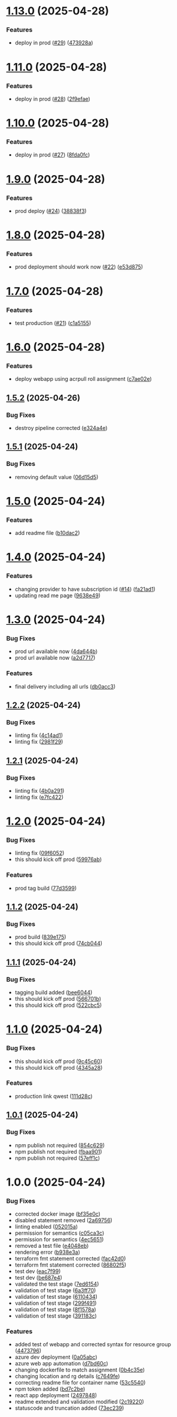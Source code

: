 # [1.13.0](https://github.com/zgithub2022/azure-react-app/compare/v1.12.0...v1.13.0) (2025-04-28)


### Features

* deploy in prod ([#29](https://github.com/zgithub2022/azure-react-app/issues/29)) ([473928a](https://github.com/zgithub2022/azure-react-app/commit/473928a7ab47190960b9b630188d87efa415bbb1))

# [1.11.0](https://github.com/zgithub2022/azure-react-app/compare/v1.10.1...v1.11.0) (2025-04-28)


### Features

* deploy in prod ([#28](https://github.com/zgithub2022/azure-react-app/issues/28)) ([2f9efae](https://github.com/zgithub2022/azure-react-app/commit/2f9efae4cecfabae95fd4d792834c3c5ed52a91d))

# [1.10.0](https://github.com/zgithub2022/azure-react-app/compare/v1.9.1...v1.10.0) (2025-04-28)


### Features

* deploy in prod ([#27](https://github.com/zgithub2022/azure-react-app/issues/27)) ([8fda0fc](https://github.com/zgithub2022/azure-react-app/commit/8fda0fcec7700542851914b0d093907811c5e2ef))

# [1.9.0](https://github.com/zgithub2022/azure-react-app/compare/v1.8.1...v1.9.0) (2025-04-28)


### Features

* prod deploy ([#24](https://github.com/zgithub2022/azure-react-app/issues/24)) ([38838f3](https://github.com/zgithub2022/azure-react-app/commit/38838f3734c3c8338749b1428157544f012bf131))

# [1.8.0](https://github.com/zgithub2022/azure-react-app/compare/v1.7.1...v1.8.0) (2025-04-28)


### Features

* prod deployment should work now ([#22](https://github.com/zgithub2022/azure-react-app/issues/22)) ([e53d875](https://github.com/zgithub2022/azure-react-app/commit/e53d875299dac47bc3917362211194cd1878b5ef))

# [1.7.0](https://github.com/zgithub2022/azure-react-app/compare/v1.6.0...v1.7.0) (2025-04-28)


### Features

* test production ([#21](https://github.com/zgithub2022/azure-react-app/issues/21)) ([c1a5155](https://github.com/zgithub2022/azure-react-app/commit/c1a5155dc17a1de278c5ba2c93ec9c5071f2cace))

# [1.6.0](https://github.com/zgithub2022/azure-react-app/compare/v1.5.2...v1.6.0) (2025-04-28)


### Features

* deploy webapp using acrpull roll assignment ([c7ae02e](https://github.com/zgithub2022/azure-react-app/commit/c7ae02e9b18ec70edc95685d6ebfc33bfe6c632b))

## [1.5.2](https://github.com/zgithub2022/azure-react-app/compare/v1.5.1...v1.5.2) (2025-04-26)


### Bug Fixes

* destroy pipeline corrected ([e324a4e](https://github.com/zgithub2022/azure-react-app/commit/e324a4e013442f2f14c338f4f09c698bca873228))

## [1.5.1](https://github.com/zgithub2022/azure-react-app/compare/v1.5.0...v1.5.1) (2025-04-24)


### Bug Fixes

* removing default value  ([06d15d5](https://github.com/zgithub2022/azure-react-app/commit/06d15d5520afe7e90027e58cf08e21a3857bc50a))

# [1.5.0](https://github.com/zgithub2022/azure-react-app/compare/v1.4.0...v1.5.0) (2025-04-24)


### Features

* add readme file ([b10dac2](https://github.com/zgithub2022/azure-react-app/commit/b10dac2c091daa3f11e0e402dfc34a2aa33baad4))

# [1.4.0](https://github.com/zgithub2022/azure-react-app/compare/v1.3.0...v1.4.0) (2025-04-24)


### Features

* changing provider to have subscription id ([#14](https://github.com/zgithub2022/azure-react-app/issues/14)) ([fa21ad1](https://github.com/zgithub2022/azure-react-app/commit/fa21ad1a1ccc3e4eb934fbb83898934e37a699fb))
* updating read me page  ([9638e49](https://github.com/zgithub2022/azure-react-app/commit/9638e499cad97cc8649a3169446e920637793c5c))

# [1.3.0](https://github.com/zgithub2022/azure-react-app/compare/v1.2.2...v1.3.0) (2025-04-24)


### Bug Fixes

* prod url available now ([4da644b](https://github.com/zgithub2022/azure-react-app/commit/4da644bf9f520a560a2c41b733b7ac877d137a97))
* prod url available now ([a2d7717](https://github.com/zgithub2022/azure-react-app/commit/a2d77171e61390ab14d3b40aec73ec642f9a2557))


### Features

* final delivery including all urls ([db0acc3](https://github.com/zgithub2022/azure-react-app/commit/db0acc35a7767504ef709a6ff709182bda28eea8))

## [1.2.2](https://github.com/zgithub2022/azure-react-app/compare/v1.2.1...v1.2.2) (2025-04-24)


### Bug Fixes

* linting fix ([4c14ad1](https://github.com/zgithub2022/azure-react-app/commit/4c14ad1c171eeb8a6202e23ea643fe012dcf4a52))
* linting fix ([2981f29](https://github.com/zgithub2022/azure-react-app/commit/2981f29507d33d642db7bc5972fc0683e914e366))

## [1.2.1](https://github.com/zgithub2022/azure-react-app/compare/v1.2.0...v1.2.1) (2025-04-24)


### Bug Fixes

* linting fix ([4b0a291](https://github.com/zgithub2022/azure-react-app/commit/4b0a29180e7464d7c5ffedd5e71cfdfda9713eaf))
* linting fix ([e7fc422](https://github.com/zgithub2022/azure-react-app/commit/e7fc4221b54eb0b2534762ac78a482f8cac4d74a))

# [1.2.0](https://github.com/zgithub2022/azure-react-app/compare/v1.1.2...v1.2.0) (2025-04-24)


### Bug Fixes

* linting fix ([09f6052](https://github.com/zgithub2022/azure-react-app/commit/09f60523f0f2dbf7c10619358368f7439b1234fe))
* this should kick off prod ([59976ab](https://github.com/zgithub2022/azure-react-app/commit/59976abc92163d197c3335fcf3de644425ff5531))


### Features

* prod tag build ([77d3599](https://github.com/zgithub2022/azure-react-app/commit/77d3599d0b33749c573699f54e85b12155da6f4a))

## [1.1.2](https://github.com/zgithub2022/azure-react-app/compare/v1.1.1...v1.1.2) (2025-04-24)


### Bug Fixes

* prod build ([839e175](https://github.com/zgithub2022/azure-react-app/commit/839e175f2ddb6f7da5ae023e628f1eceb7826427))
* this should kick off prod ([74cb044](https://github.com/zgithub2022/azure-react-app/commit/74cb0442cc51b5cdbc96a3a74131ab0e8fbcc01c))

## [1.1.1](https://github.com/zgithub2022/azure-react-app/compare/v1.1.0...v1.1.1) (2025-04-24)


### Bug Fixes

* tagging build added ([bee6044](https://github.com/zgithub2022/azure-react-app/commit/bee6044cd2e2cc8d8e3c58fe650dfe734addb3b3))
* this should kick off prod ([566701b](https://github.com/zgithub2022/azure-react-app/commit/566701ba6730e2f21b59f1f42975cf2524a554d5))
* this should kick off prod ([522cbc5](https://github.com/zgithub2022/azure-react-app/commit/522cbc5b12dae8c25b7204733ebdc995a9dd2e39))

# [1.1.0](https://github.com/zgithub2022/azure-react-app/compare/v1.0.1...v1.1.0) (2025-04-24)


### Bug Fixes

* this should kick off prod ([9c45c60](https://github.com/zgithub2022/azure-react-app/commit/9c45c60686b3eb11ac494d7c0a40f64f7695f811))
* this should kick off prod ([4345a28](https://github.com/zgithub2022/azure-react-app/commit/4345a28f6634c76b7bb09e87d75370472b1bf276))


### Features

* production link qwest ([111d28c](https://github.com/zgithub2022/azure-react-app/commit/111d28c7052f96e0159942e222f70647f62f720a))

## [1.0.1](https://github.com/zgithub2022/azure-react-app/compare/v1.0.0...v1.0.1) (2025-04-24)


### Bug Fixes

* npm publish not required ([854c629](https://github.com/zgithub2022/azure-react-app/commit/854c629cb5b97b9cc7108cd11825b4fa13eff9f7))
* npm publish not required ([fbaa901](https://github.com/zgithub2022/azure-react-app/commit/fbaa901da543e608dac4c4744525521292a75afb))
* npm publish not required ([57eff1c](https://github.com/zgithub2022/azure-react-app/commit/57eff1c18d1f5cbfdcfa91b7f80830f20f4f1ded))

# 1.0.0 (2025-04-24)


### Bug Fixes

* corrected docker image ([bf35e0c](https://github.com/zgithub2022/azure-react-app/commit/bf35e0c58096d29f82e4abfad9b2afded676fc41))
* disabled statement removed ([2a69756](https://github.com/zgithub2022/azure-react-app/commit/2a6975694d8ddcc07e3a6d1a837e71591422a49d))
* linting enabled ([052015a](https://github.com/zgithub2022/azure-react-app/commit/052015a699699cc3732aa13a92ba55b4b5b520a0))
* permission for semantics ([c05ca3c](https://github.com/zgithub2022/azure-react-app/commit/c05ca3cfa16cb2703200a887e08f8225feef1f5a))
* permission for semantics ([4ec5651](https://github.com/zgithub2022/azure-react-app/commit/4ec5651396d5522c4e63f996824fe4e6d32ce6a0))
* removed a test file ([e4048eb](https://github.com/zgithub2022/azure-react-app/commit/e4048eb82c4ee2c30b99ea9537a1ac75accbc699))
* rendering error ([b938e3a](https://github.com/zgithub2022/azure-react-app/commit/b938e3aadfd5eb42c0b375ace3e0899d95b9bbf9))
* terraform fmt statement corrected ([fac42d0](https://github.com/zgithub2022/azure-react-app/commit/fac42d003287483279385bcf99aea90266563c69))
* terraform fmt statement corrected ([86802f5](https://github.com/zgithub2022/azure-react-app/commit/86802f527fb288af74d8c8ac068671ae502f3f01))
* test dev ([eac7f99](https://github.com/zgithub2022/azure-react-app/commit/eac7f9964f08ba89973f6e986fd737a823b3f192))
* test dev ([be687e4](https://github.com/zgithub2022/azure-react-app/commit/be687e44730b39c27af123e25ef1ba6e0513cf05))
* validated the test stage ([7ed6154](https://github.com/zgithub2022/azure-react-app/commit/7ed6154ecbafd0b024fb1e571bdc3e899bb50f8a))
* validation of test stage ([6a3ff70](https://github.com/zgithub2022/azure-react-app/commit/6a3ff709a0d9e882ba9f4e15e3d738738dffd4a3))
* validation of test stage ([6110434](https://github.com/zgithub2022/azure-react-app/commit/6110434acde95e58c299d731bead655977851c54))
* validation of test stage ([299f491](https://github.com/zgithub2022/azure-react-app/commit/299f491fd89f322a05e459205f0c0087fa0a5335))
* validation of test stage ([8f1578a](https://github.com/zgithub2022/azure-react-app/commit/8f1578a1de59169fc9d8535df29238c939a7a034))
* validation of test stage ([391183c](https://github.com/zgithub2022/azure-react-app/commit/391183cacb3400a4c94591d6f39ce01f1d9b62a1))


### Features

* added test of webapp and corrected syntax for resource group ([4473796](https://github.com/zgithub2022/azure-react-app/commit/4473796062d45d41372d4eb58abf5d28e1e59c31))
* azure dev deployment ([0a05abc](https://github.com/zgithub2022/azure-react-app/commit/0a05abc834d5e1c5c916f8f4ca0046caf443cfa3))
* azure web app automation ([d7bd60c](https://github.com/zgithub2022/azure-react-app/commit/d7bd60c8d243cbc2945cd12a8406995b65ce9b91))
* changing dockerfile to match assignment ([0b4c35e](https://github.com/zgithub2022/azure-react-app/commit/0b4c35ea660d0a5c653a2e00b9acf411728c9c75))
* changing location and rg details ([c7649fe](https://github.com/zgithub2022/azure-react-app/commit/c7649fe361de7cbd4eababb6d7bdffb75342daf6))
* correcting readme file for container name ([53c5540](https://github.com/zgithub2022/azure-react-app/commit/53c55403cfb9f3460deb0917f60718ba52d28ccd))
* npm token added ([bd7c2be](https://github.com/zgithub2022/azure-react-app/commit/bd7c2be11164e4dec5ae2da569521f75f16a271d))
* react app deployment ([2497848](https://github.com/zgithub2022/azure-react-app/commit/2497848182d52397cdcffed1bb3988cc9f23295f))
* readme extended and validation modified ([2c19220](https://github.com/zgithub2022/azure-react-app/commit/2c1922051fa092978152c558f303864eec31b1c9))
* statuscode and truncation added ([73ec239](https://github.com/zgithub2022/azure-react-app/commit/73ec23923c62d5c2c30a1c748c6a27a9e81bc988))
